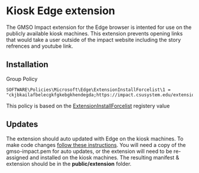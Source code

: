 # Kiosk Edge extension

The GMSO Impact extension for the Edge browser is intented for use on the publicly available kiosk machines. This extension prevents opening links that would take a user outside of the impact website including the story refrences and youtube link.

## Installation

Group Policy
```
SOFTWARE\Policies\Microsoft\Edge\ExtensionInstallForcelist\1 =  "ckjbkailafbelecgkfgkebgkhendegda;https://impact.csusystem.edu/extension/manifest.xml"

```

This policy is based on the [ExtensionInstallForcelist](https://docs.microsoft.com/en-us/DeployEdge/microsoft-edge-policies#extensioninstallforcelist) registery value 

## Updates

The extension should auto updated with Edge on the kiosk machines. To make code changes [follow these instructions](https://docs.microsoft.com/en-us/deployedge/microsoft-edge-manage-extensions-webstore). You will need a copy of the gmso-impact.pem for auto updates, or the extension will need to be re-assigned and installed on the kiosk machines. The resulting manifest & extension should be in the **public/extension** folder.


